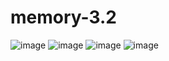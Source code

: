 # memory-3.2
![image](https://github.com/user-attachments/assets/a74d8858-8558-40b1-8b9e-74772a3c6760)
![image](https://github.com/user-attachments/assets/05484e5b-00ee-4e40-abbf-b9bd012d89ab)
![image](https://github.com/user-attachments/assets/f22c6d7e-f383-47f9-ad4e-cde87a9d9bb3)
![image](https://github.com/user-attachments/assets/1ca5cc25-73ad-4119-a2be-2d9bb5aa4585)
